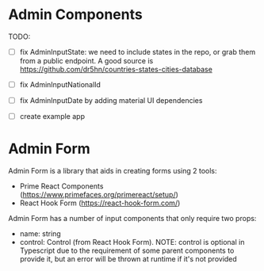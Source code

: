 # Admin Components

TODO:
- [ ] fix AdminInputState: we need to include states in the repo, or grab them from a public endpoint. A good source is https://github.com/dr5hn/countries-states-cities-database
- [ ] fix AdminInputNationalId
- [ ] fix AdminInputDate by adding material UI dependencies 
- [ ] create example app


# Admin Form

Admin Form is a library that aids in creating forms using 2 tools:
- Prime React Components (https://www.primefaces.org/primereact/setup/)
- React Hook Form (https://react-hook-form.com/)

Admin Form has a number of input components that only require two props:
- name: string
- control: Control (from React Hook Form). NOTE: control is optional in Typescript due to the requirement of some parent components to provide it, but an error will be thrown at runtime if it's not provided